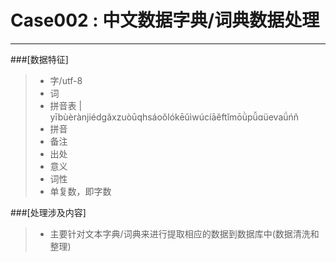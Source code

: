# Case002 : 中文数据字典/词典数据处理

------

###[数据特征]

> * 字/utf-8
> * 词
> * 拼音表 | yībùèrànjiédgǎxzuòūqhsáoǒlókēǔìwúcíāěftǐmōǜpǚɑüevaǘńň
> * 拼音
> * 备注
> * 出处
> * 意义
> * 词性
> * 单复数，即字数


###[处理涉及内容]

> * 主要针对文本字典/词典来进行提取相应的数据到数据库中(数据清洗和整理)
